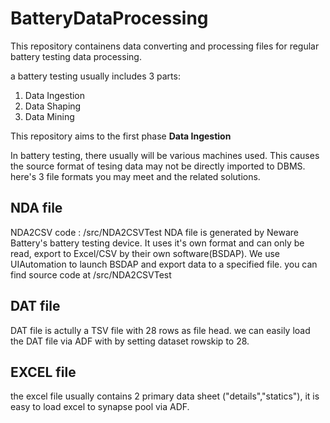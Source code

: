 # BatteryDataProcessing

This repository containens data converting and processing files for regular battery testing data processing.

a battery testing usually includes 3 parts:
1. Data Ingestion
2. Data Shaping
3. Data Mining

This repository aims to the first phase __Data Ingestion__

In battery testing, there usually will be various machines used. This causes the source format of tesing data may not be directly imported to DBMS.
here's 3 file formats you may meet and the related solutions.

## NDA file
NDA2CSV code : /src/NDA2CSVTest
NDA file is generated by Neware Battery's battery testing device. It uses it's own format and can only be read, export to Excel/CSV by their own software(BSDAP). 
We use UIAutomation to launch BSDAP and export data to a specified file. you can find source code at /src/NDA2CSVTest

## DAT file
DAT file is actully a TSV file with 28 rows as file head. we can easily load the DAT file via ADF with by setting dataset rowskip to 28.

## EXCEL file
the excel file usually contains 2 primary data sheet ("details","statics"), it is easy to load excel to synapse pool via ADF. 